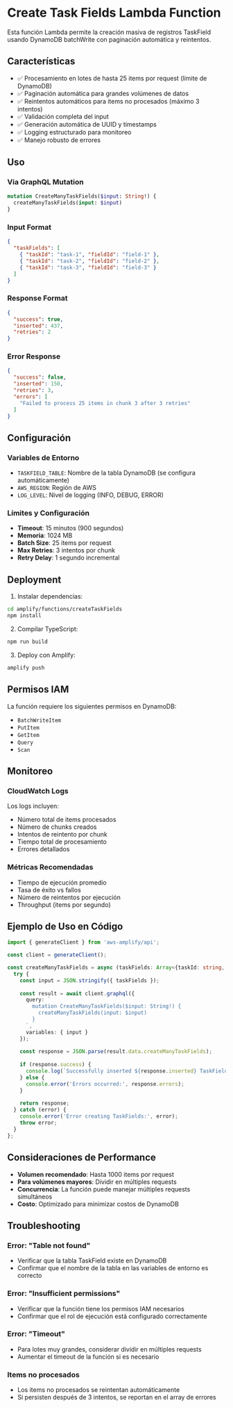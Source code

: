 # Create Task Fields Lambda Function

Esta función Lambda permite la creación masiva de registros TaskField usando DynamoDB batchWrite con paginación automática y reintentos.

## Características

- ✅ Procesamiento en lotes de hasta 25 items por request (límite de DynamoDB)
- ✅ Paginación automática para grandes volúmenes de datos
- ✅ Reintentos automáticos para items no procesados (máximo 3 intentos)
- ✅ Validación completa del input
- ✅ Generación automática de UUID y timestamps
- ✅ Logging estructurado para monitoreo
- ✅ Manejo robusto de errores

## Uso

### Via GraphQL Mutation

```graphql
mutation CreateManyTaskFields($input: String!) {
  createManyTaskFields(input: $input)
}
```

### Input Format

```json
{
  "taskFields": [
    { "taskId": "task-1", "fieldId": "field-1" },
    { "taskId": "task-2", "fieldId": "field-2" },
    { "taskId": "task-3", "fieldId": "field-3" }
  ]
}
```

### Response Format

```json
{
  "success": true,
  "inserted": 437,
  "retries": 2
}
```

### Error Response

```json
{
  "success": false,
  "inserted": 150,
  "retries": 3,
  "errors": [
    "Failed to process 25 items in chunk 3 after 3 retries"
  ]
}
```

## Configuración

### Variables de Entorno

- `TASKFIELD_TABLE`: Nombre de la tabla DynamoDB (se configura automáticamente)
- `AWS_REGION`: Región de AWS
- `LOG_LEVEL`: Nivel de logging (INFO, DEBUG, ERROR)

### Límites y Configuración

- **Timeout**: 15 minutos (900 segundos)
- **Memoria**: 1024 MB
- **Batch Size**: 25 items por request
- **Max Retries**: 3 intentos por chunk
- **Retry Delay**: 1 segundo incremental

## Deployment

1. Instalar dependencias:
```bash
cd amplify/functions/createTaskFields
npm install
```

2. Compilar TypeScript:
```bash
npm run build
```

3. Deploy con Amplify:
```bash
amplify push
```

## Permisos IAM

La función requiere los siguientes permisos en DynamoDB:
- `BatchWriteItem`
- `PutItem`
- `GetItem`
- `Query`
- `Scan`

## Monitoreo

### CloudWatch Logs

Los logs incluyen:
- Número total de items procesados
- Número de chunks creados
- Intentos de reintento por chunk
- Tiempo total de procesamiento
- Errores detallados

### Métricas Recomendadas

- Tiempo de ejecución promedio
- Tasa de éxito vs fallos
- Número de reintentos por ejecución
- Throughput (items por segundo)

## Ejemplo de Uso en Código

```typescript
import { generateClient } from 'aws-amplify/api';

const client = generateClient();

const createManyTaskFields = async (taskFields: Array<{taskId: string, fieldId: string}>) => {
  try {
    const input = JSON.stringify({ taskFields });
    
    const result = await client.graphql({
      query: `
        mutation CreateManyTaskFields($input: String!) {
          createManyTaskFields(input: $input)
        }
      `,
      variables: { input }
    });
    
    const response = JSON.parse(result.data.createManyTaskFields);
    
    if (response.success) {
      console.log(`Successfully inserted ${response.inserted} TaskField records`);
    } else {
      console.error('Errors occurred:', response.errors);
    }
    
    return response;
  } catch (error) {
    console.error('Error creating TaskFields:', error);
    throw error;
  }
};
```

## Consideraciones de Performance

- **Volumen recomendado**: Hasta 1000 items por request
- **Para volúmenes mayores**: Dividir en múltiples requests
- **Concurrencia**: La función puede manejar múltiples requests simultáneos
- **Costo**: Optimizado para minimizar costos de DynamoDB

## Troubleshooting

### Error: "Table not found"
- Verificar que la tabla TaskField existe en DynamoDB
- Confirmar que el nombre de la tabla en las variables de entorno es correcto

### Error: "Insufficient permissions"
- Verificar que la función tiene los permisos IAM necesarios
- Confirmar que el rol de ejecución está configurado correctamente

### Error: "Timeout"
- Para lotes muy grandes, considerar dividir en múltiples requests
- Aumentar el timeout de la función si es necesario

### Items no procesados
- Los items no procesados se reintentan automáticamente
- Si persisten después de 3 intentos, se reportan en el array de errores 
